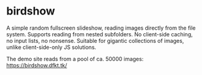 # birdshow
A simple random fullscreen slideshow, reading images directly from the file system. Supports reading from nested subfolders. No client-side caching, no input lists, no nonsense. Suitable for gigantic collections of images, unlike client-side-only JS solutions.

The demo site reads from a pool of ca. 50000 images: https://birdshow.dfkt.tk/
